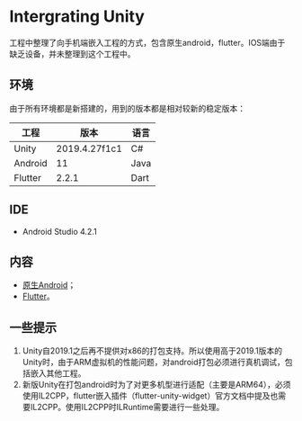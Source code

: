 # Intergrating Unity



​		工程中整理了向手机端嵌入工程的方式，包含原生android，flutter。IOS端由于缺乏设备，并未整理到这个工程中。



## 环境

由于所有环境都是新搭建的，用到的版本都是相对较新的稳定版本：

| 工程    | 版本          | 语言 |
| ------- | ------------- | ---- |
| Unity   | 2019.4.27f1c1 | C#   |
| Android | 11            | Java |
| Flutter | 2.2.1         | Dart |



## IDE

* Android Studio 4.2.1



## 内容

* [原生Android](./NativeAndroidApp)；
* [Flutter](./flutterapp)。



## 一些提示



1. Unity自2019.1之后再不提供对x86的打包支持。所以使用高于2019.1版本的Unity时，由于ARM虚拟机的性能问题，对android打包必须进行真机调试，包括嵌入其他工程。
2. 新版Unity在打包android时为了对更多机型进行适配（主要是ARM64），必须使用IL2CPP，flutter嵌入插件（flutter-unity-widget）官方文档中提及也需要IL2CPP。使用IL2CPP时ILRuntime需要进行一些处理。



